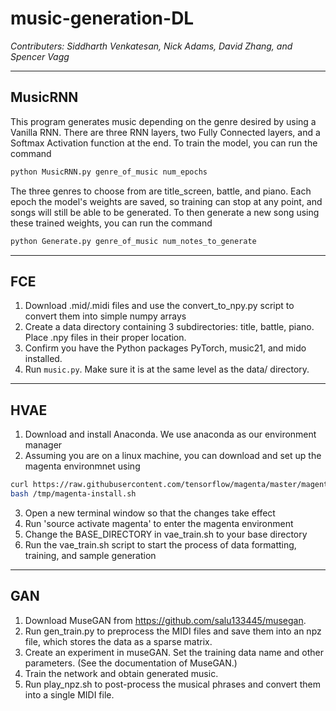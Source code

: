 # music-generation-DL
*Contributers: Siddharth Venkatesan, Nick Adams, David Zhang, and Spencer Vagg*

---
## MusicRNN
This program generates music depending on the genre desired by using a Vanilla RNN. There are three RNN layers, two Fully Connected layers, and a Softmax Activation function at the end. To train the model, you can run the command 
```python
python MusicRNN.py genre_of_music num_epochs
```
The three genres to choose from are title_screen, battle, and piano. Each epoch the model's weights are saved, so training can stop at any point, and songs will still be able to be generated. To then generate a new song using these trained weights, you can run the command
```python
python Generate.py genre_of_music num_notes_to_generate
```
---
## FCE
1. Download .mid/.midi files and use the convert_to_npy.py script to convert them into simple numpy arrays
1. Create a data directory containing 3 subdirectories: title, battle, piano. Place .npy files in their proper location.
1. Confirm you have the Python packages PyTorch, music21, and mido installed.
1. Run `music.py`. Make sure it is at the same level as the data/ directory.
---
## HVAE

1. Download and install Anaconda. We use anaconda as our environment manager
2. Assuming you are on a linux machine, you can download and set up the magenta environmnet using
```bash
curl https://raw.githubusercontent.com/tensorflow/magenta/master/magenta/tools/magenta-install.sh > /tmp/magenta-install.sh
bash /tmp/magenta-install.sh
```
3. Open a new terminal window so that the changes take effect
4. Run 'source activate magenta' to enter the magenta environment
5. Change the BASE_DIRECTORY in vae_train.sh to your base directory
6. Run the vae_train.sh script to start the process of data formatting, training, and sample generation
---
## GAN

1. Download MuseGAN from https://github.com/salu133445/musegan.
2. Run gen_train.py to preprocess the MIDI files and save them into an npz file, which stores the data as a sparse matrix.
3. Create an experiment in museGAN. Set the training data name and other parameters. (See the documentation of MuseGAN.)
4. Train the network and obtain generated music.
5. Run play_npz.sh to post-process the musical phrases and convert them into a single MIDI file.
